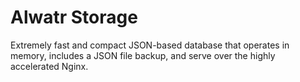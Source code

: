# Alwatr Storage

Extremely fast and compact JSON-based database that operates in memory, includes a JSON file backup, and serve over the highly accelerated Nginx.
